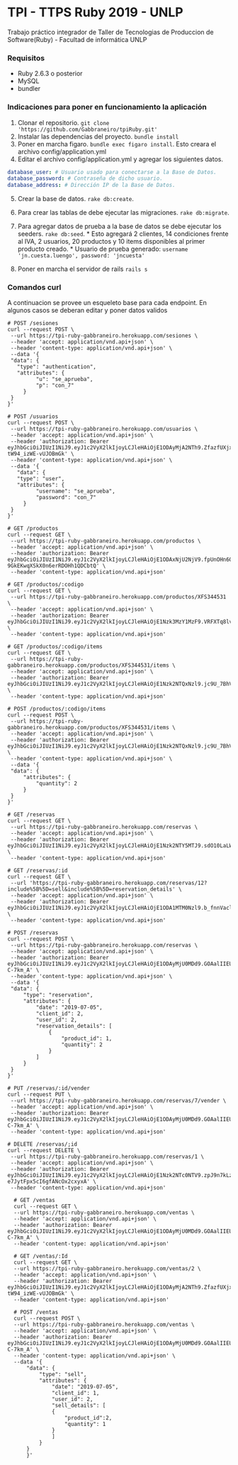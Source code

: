 # TPI - TTPS Ruby 2019 - UNLP
  Trabajo práctico integrador de Taller de Tecnologias de Produccion de Software(Ruby) - Facultad de informática UNLP

### Requisitos
  - Ruby 2.6.3 o posterior
  - MySQL
  - bundler


### Indicaciones para poner en funcionamiento la aplicación
  1. Clonar el repositorio. `git clone 'https://github.com/Gabbraneiro/tpiRuby.git'`
  2. Instalar las dependencias del proyecto. `bundle install`
  3. Poner en marcha figaro. `bundle exec figaro install`. Esto creara el archivo config/application.yml
  4. Editar el archivo config/application.yml y agregar los siguientes datos.
  ```yml
  database_user: # Usuario usado para conectarse a la Base de Datos.
  database_password: # Contraseña de dicho usuario.
  database_address: # Dirección IP de la Base de Datos.
  ```
  5. Crear la base de datos. `rake db:create`.
  6. Para crear las tablas de debe ejecutar las migraciones. `rake db:migrate`.
  7. Para agregar datos de prueba a la base de datos se debe ejecutar los seeders. `rake db:seed`.
    * Esto agregará 2 clientes, 14 condiciones frente al IVA, 2 usuarios, 20 productos y 10 items disponibles al primer producto creado.
    * Usuario de prueba generado: `username 'jn.cuesta.luengo', password: 'jncuesta'`

  8. Poner en marcha el servidor de rails `rails s`


### Comandos curl
  A continuacion se provee un esqueleto base para cada endpoint. En algunos casos se deberan editar y poner datos validos

   ```
  # POST /sesiones
  curl --request POST \
    --url https://tpi-ruby-gabbraneiro.herokuapp.com/sesiones \
    --header 'accept: application/vnd.api+json' \
    --header 'content-type: application/vnd.api+json' \
    --data '{
    "data": {
      "type": "authentication",
      "attributes": {
  			"u": "se_aprueba",
  			"p": "con_7"
  		}
    }
  }'
   ```

   ```
  # POST /usuarios
  curl --request POST \
    --url https://tpi-ruby-gabbraneiro.herokuapp.com/usuarios \
    --header 'accept: application/vnd.api+json' \
    --header 'authorization: Bearer eyJhbGciOiJIUzI1NiJ9.eyJ1c2VyX2lkIjoyLCJleHAiOjE1ODAyMjA2NTh9.ZfazfUXjxDnvuv0xIAY8tqAJ-tW94_izWE-vUJOBmGk' \
    --header 'content-type: application/vnd.api+json' \
    --data '{
  	  "data": {
      "type": "user",
      "attributes": {
  			"username": "se_aprueba",
  			"password": "con_7"			
  		}
    }
  }'
   ```

   ```
  # GET /productos
  curl --request GET \
    --url https://tpi-ruby-gabbraneiro.herokuapp.com/productos \
    --header 'accept: application/vnd.api+json' \
    --header 'authorization: Bearer eyJhbGciOiJIUzI1NiJ9.eyJ1c2VyX2lkIjoyLCJleHAiOjE1ODAxNjU2NjV9.fpUnOHn6QefKXt-9GkEKwqXSkX0n6erRDOHh1QDCbtQ' \
    --header 'content-type: application/vnd.api+json'
   ```

   ```
  # GET /productos/:codigo
  curl --request GET \
    --url https://tpi-ruby-gabbraneiro.herokuapp.com/productos/XFS344531 \
    --header 'accept: application/vnd.api+json' \
    --header 'authorization: Bearer eyJhbGciOiJIUzI1NiJ9.eyJ1c2VyX2lkIjoyLCJleHAiOjE1Nzk3MzY1MzF9.VRFXTq8lvpeqe14_n798Fy7GH_pW2HSWhdV8J4DJKvc' \
    --header 'content-type: application/vnd.api+json'
   ```

   ```
  # GET /productos/:codigo/items
  curl --request GET \
    --url https://tpi-ruby-gabbraneiro.herokuapp.com/productos/XFS344531/items \
    --header 'accept: application/vnd.api+json' \
    --header 'authorization: Bearer eyJhbGciOiJIUzI1NiJ9.eyJ1c2VyX2lkIjoyLCJleHAiOjE1Nzk2NTQxNzl9.jc9U_7BhVNrX1dxf7DwC7Ue7tRTHDeCqxYcnCC89Gxo' \
    --header 'content-type: application/vnd.api+json'
   ```

   ```
  # POST /productos/:codigo/items
  curl --request POST \
    --url https://tpi-ruby-gabbraneiro.herokuapp.com/productos/XFS344531/items \
    --header 'accept: application/vnd.api+json' \
    --header 'authorization: Bearer eyJhbGciOiJIUzI1NiJ9.eyJ1c2VyX2lkIjoyLCJleHAiOjE1Nzk2NTQxNzl9.jc9U_7BhVNrX1dxf7DwC7Ue7tRTHDeCqxYcnCC89Gxo' \
    --header 'content-type: application/vnd.api+json' \
    --data '{
  	"data": {
  		"attributes": {
  			"quantity": 2
  		}
  	}
  }'
   ```

   ```
  # GET /reservas
  curl --request GET \
    --url https://tpi-ruby-gabbraneiro.herokuapp.com/reservas \
    --header 'accept: application/vnd.api+json' \
    --header 'authorization: Bearer eyJhbGciOiJIUzI1NiJ9.eyJ1c2VyX2lkIjoyLCJleHAiOjE1Nzk2NTY5MTJ9.sdO10LaLWLRPBGzulhzfdeRv7bf4iDp2vbb6zgDXYFc' \
    --header 'content-type: application/vnd.api+json'
   ```

   ```
  # GET /reservas/:id
  curl --request GET \
    --url 'https://tpi-ruby-gabbraneiro.herokuapp.com/reservas/12?include%5B%5D=sell&include%5B%5D=reservation_details' \
    --header 'accept: application/vnd.api+json' \
    --header 'authorization: Bearer eyJhbGciOiJIUzI1NiJ9.eyJ1c2VyX2lkIjoyLCJleHAiOjE1ODA1MTM0Nzl9.b_fnnVaclr11NSEWiJrALP3ksMhfRU5W14ICMHDZWsE' \
    --header 'content-type: application/vnd.api+json'
   ```

   ```
  # POST /reservas
  curl --request POST \
    --url https://tpi-ruby-gabbraneiro.herokuapp.com/reservas \
    --header 'accept: application/vnd.api+json' \
    --header 'authorization: Bearer eyJhbGciOiJIUzI1NiJ9.eyJ1c2VyX2lkIjoyLCJleHAiOjE1ODAyMjU0MDd9.GOAalIIEU51GQUeS9Hxwa4uTYf0ZuVpgTYE-C-7km_A' \
    --header 'content-type: application/vnd.api+json' \
    --data '{
  	"data": {
  		"type": "reservation",
  		"attributes": {
  			"date": "2019-07-05",
  			"client_id": 2,
  			"user_id": 2,
  			"reservation_details": [
  				{
  					"product_id": 1,
  					"quantity": 2
  				}
  			]
  		}
  	}
  }'
   ```

   ```
  # PUT /reservas/:id/vender
  curl --request PUT \
    --url https://tpi-ruby-gabbraneiro.herokuapp.com/reservas/7/vender \
    --header 'accept: application/vnd.api+json' \
    --header 'authorization: Bearer eyJhbGciOiJIUzI1NiJ9.eyJ1c2VyX2lkIjoyLCJleHAiOjE1ODAyMjU0MDd9.GOAalIIEU51GQUeS9Hxwa4uTYf0ZuVpgTYE-C-7km_A' \
    --header 'content-type: application/vnd.api+json'
   ```

   ```
  # DELETE /reservas/;id
  curl --request DELETE \
    --url https://tpi-ruby-gabbraneiro.herokuapp.com/reservas/1 \
    --header 'accept: application/vnd.api+json' \
    --header 'authorization: Bearer eyJhbGciOiJIUzI1NiJ9.eyJ1c2VyX2lkIjoyLCJleHAiOjE1Nzk2NTc0NTV9.zpJ9n7kLzQnvs4oVK-e7JytFpx5cI6gfANcOx2cxyxA' \
    --header 'content-type: application/vnd.api+json'
  ```

  ```
    # GET /ventas
    curl --request GET \
    --url https://tpi-ruby-gabbraneiro.herokuapp.com/ventas \
    --header 'accept: application/vnd.api+json' \
    --header 'authorization: Bearer eyJhbGciOiJIUzI1NiJ9.eyJ1c2VyX2lkIjoyLCJleHAiOjE1ODAyMjU0MDd9.GOAalIIEU51GQUeS9Hxwa4uTYf0ZuVpgTYE-C-7km_A' \
    --header 'content-type: application/vnd.api+json'
  ```

  ```
    # GET /ventas/:Id
    curl --request GET \
    --url https://tpi-ruby-gabbraneiro.herokuapp.com/ventas/2 \
    --header 'accept: application/vnd.api+json' \
    --header 'authorization: Bearer eyJhbGciOiJIUzI1NiJ9.eyJ1c2VyX2lkIjoyLCJleHAiOjE1ODAyMjA2NTh9.ZfazfUXjxDnvuv0xIAY8tqAJ-tW94_izWE-vUJOBmGk' \
    --header 'content-type: application/vnd.api+json'
  ```

  ```
    # POST /ventas
    curl --request POST \
    --url https://tpi-ruby-gabbraneiro.herokuapp.com/ventas \
    --header 'accept: application/vnd.api+json' \
    --header 'authorization: Bearer eyJhbGciOiJIUzI1NiJ9.eyJ1c2VyX2lkIjoyLCJleHAiOjE1ODAyMjU0MDd9.GOAalIIEU51GQUeS9Hxwa4uTYf0ZuVpgTYE-C-7km_A' \
    --header 'content-type: application/vnd.api+json' \
    --data '{
        "data": {
            "type": "sell",
            "attributes": {
                "date": "2019-07-05",
                "client_id": 1,
                "user_id": 2,
                "sell_details": [
                {
                    "product_id":2,
                    "quantity": 1
                }
                ]
            }
        }
        }'
  ```
